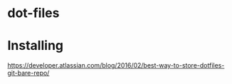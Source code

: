 # dot-files

# Installing

https://developer.atlassian.com/blog/2016/02/best-way-to-store-dotfiles-git-bare-repo/
